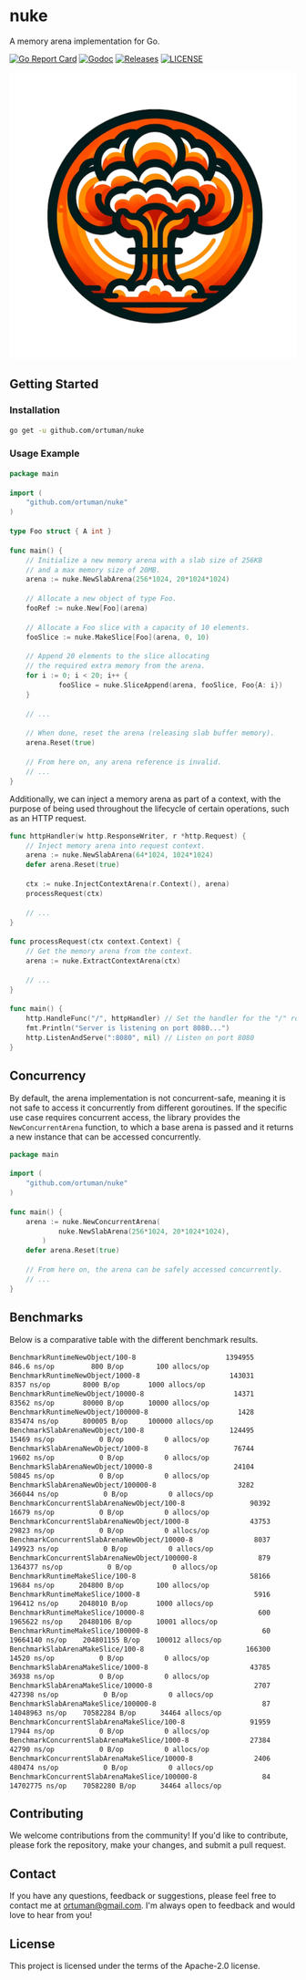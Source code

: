 # nuke

A memory arena implementation for Go.

[![Go Report Card](https://goreportcard.com/badge/github.com/ortuman/nuke?style=flat-square)](https://goreportcard.com/report/github.com/ortuman/nuke)
[![Godoc](http://img.shields.io/badge/go-documentation-blue.svg?style=flat-square)](https://godoc.org/github.com/ortuman/nuke)
[![Releases](https://img.shields.io/github/release/ortuman/nuke/all.svg?style=flat-square)](https://github.com/ortuman/nuke/releases)
[![LICENSE](https://img.shields.io/github/license/ortuman/nuke.svg?style=flat-square)](https://github.com/ortuman/nuke/blob/master/LICENSE)

<div align="center">
    <a href="#">
      <img src="./logo/logo-0.png">
    </a>
</div>

## Getting Started

### Installation

```sh
go get -u github.com/ortuman/nuke
```

### Usage Example

```go
package main

import (
	"github.com/ortuman/nuke"
)

type Foo struct { A int }

func main() {
	// Initialize a new memory arena with a slab size of 256KB 
	// and a max memory size of 20MB.
	arena := nuke.NewSlabArena(256*1024, 20*1024*1024)
	
	// Allocate a new object of type Foo.
	fooRef := nuke.New[Foo](arena)
	
	// Allocate a Foo slice with a capacity of 10 elements.
	fooSlice := nuke.MakeSlice[Foo](arena, 0, 10)
	
	// Append 20 elements to the slice allocating 
	// the required extra memory from the arena.
	for i := 0; i < 20; i++ {
            fooSlice = nuke.SliceAppend(arena, fooSlice, Foo{A: i})
	}
	
	// ...

	// When done, reset the arena (releasing slab buffer memory).
	arena.Reset(true)
	
	// From here on, any arena reference is invalid.
	// ...
}
```

Additionally, we can inject a memory arena as part of a context, with the purpose of being used throughout the lifecycle of certain operations, such as an HTTP request.

```go
func httpHandler(w http.ResponseWriter, r *http.Request) {
    // Inject memory arena into request context.
    arena := nuke.NewSlabArena(64*1024, 1024*1024)
    defer arena.Reset(true)
	
    ctx := nuke.InjectContextArena(r.Context(), arena)
    processRequest(ctx)
    
    // ...
}

func processRequest(ctx context.Context) {
    // Get the memory arena from the context.
    arena := nuke.ExtractContextArena(ctx)
	
    // ...
}

func main() {
    http.HandleFunc("/", httpHandler) // Set the handler for the "/" route
    fmt.Println("Server is listening on port 8080...")
    http.ListenAndServe(":8080", nil) // Listen on port 8080
}
```

## Concurrency

By default, the arena implementation is not concurrent-safe, meaning it is not safe to access it concurrently from different goroutines. If the specific use case requires concurrent access, the library provides the `NewConcurrentArena` function, to which a base arena is passed and it returns a new instance that can be accessed concurrently.

```go
package main

import (
	"github.com/ortuman/nuke"
)

func main() {
	arena := nuke.NewConcurrentArena(
            nuke.NewSlabArena(256*1024, 20*1024*1024),
        )
	defer arena.Reset(true)
	
	// From here on, the arena can be safely accessed concurrently.
	// ...
}
```

## Benchmarks

Below is a comparative table with the different benchmark results.

```
BenchmarkRuntimeNewObject/100-8           	         1394955	     846.6 ns/op	     800 B/op	     100 allocs/op
BenchmarkRuntimeNewObject/1000-8          	          143031	      8357 ns/op	    8000 B/op	    1000 allocs/op
BenchmarkRuntimeNewObject/10000-8         	           14371	     83562 ns/op	   80000 B/op	   10000 allocs/op
BenchmarkRuntimeNewObject/100000-8        	            1428	    835474 ns/op	  800005 B/op	  100000 allocs/op
BenchmarkSlabArenaNewObject/100-8         	          124495	     15469 ns/op	       0 B/op	       0 allocs/op
BenchmarkSlabArenaNewObject/1000-8        	           76744	     19602 ns/op	       0 B/op	       0 allocs/op
BenchmarkSlabArenaNewObject/10000-8       	           24104	     50845 ns/op	       0 B/op	       0 allocs/op
BenchmarkSlabArenaNewObject/100000-8      	            3282	    366044 ns/op	       0 B/op	       0 allocs/op
BenchmarkConcurrentSlabArenaNewObject/100-8         	   90392	     16679 ns/op	       0 B/op	       0 allocs/op
BenchmarkConcurrentSlabArenaNewObject/1000-8        	   43753	     29823 ns/op	       0 B/op	       0 allocs/op
BenchmarkConcurrentSlabArenaNewObject/10000-8       	    8037	    149923 ns/op	       0 B/op	       0 allocs/op
BenchmarkConcurrentSlabArenaNewObject/100000-8      	     879	   1364377 ns/op	       0 B/op	       0 allocs/op
BenchmarkRuntimeMakeSlice/100-8                     	   58166	     19684 ns/op	  204800 B/op	     100 allocs/op
BenchmarkRuntimeMakeSlice/1000-8                    	    5916	    196412 ns/op	 2048010 B/op	    1000 allocs/op
BenchmarkRuntimeMakeSlice/10000-8                   	     600	   1965622 ns/op	20480106 B/op	   10001 allocs/op
BenchmarkRuntimeMakeSlice/100000-8                  	      60	  19664140 ns/op	204801155 B/op	  100012 allocs/op
BenchmarkSlabArenaMakeSlice/100-8                   	  166300	     14520 ns/op	       0 B/op	       0 allocs/op
BenchmarkSlabArenaMakeSlice/1000-8                  	   43785	     36938 ns/op	       0 B/op	       0 allocs/op
BenchmarkSlabArenaMakeSlice/10000-8                 	    2707	    427398 ns/op	       0 B/op	       0 allocs/op
BenchmarkSlabArenaMakeSlice/100000-8                	      87	  14048963 ns/op	70582284 B/op	   34464 allocs/op
BenchmarkConcurrentSlabArenaMakeSlice/100-8         	   91959	     17944 ns/op	       0 B/op	       0 allocs/op
BenchmarkConcurrentSlabArenaMakeSlice/1000-8        	   27384	     42790 ns/op	       0 B/op	       0 allocs/op
BenchmarkConcurrentSlabArenaMakeSlice/10000-8       	    2406	    480474 ns/op	       0 B/op	       0 allocs/op
BenchmarkConcurrentSlabArenaMakeSlice/100000-8      	      84	  14702775 ns/op	70582280 B/op	   34464 allocs/op
```

## Contributing

We welcome contributions from the community! If you'd like to contribute, please fork the repository, make your changes, and submit a pull request.

## Contact
If you have any questions, feedback or suggestions, please feel free to contact me at ortuman@gmail.com. I'm always open to feedback and would love to hear from you!

## License

This project is licensed under the terms of the Apache-2.0 license.